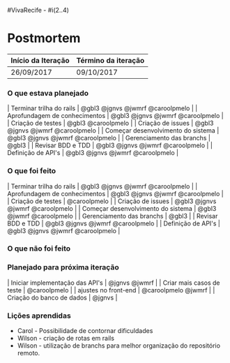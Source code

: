 #VivaRecife - #i(2..4)

# Postmortem

Início da Iteração | Término da iteração
------------ | -------------
26/09/2017 | 09/10/2017


### O que estava planejado
| Terminar trilha do rails | @gbl3 @jgnvs @jwmrf @caroolpmelo |
| Aprofundagem de conhecimentos | @gbl3 @jgnvs @jwmrf @caroolpmelo |
| Criação de testes | @gbl3 @caroolpmelo |
| Criação de issues | @gbl3 @jgnvs @jwmrf @caroolpmelo |
| Começar desenvolvimento do sistema | @gbl3 @jgnvs @jwmrf @caroolpmelo |
| Gerenciamento das branchs | @gbl3 |
| Revisar BDD e TDD | @gbl3 @jgnvs @jwmrf @caroolpmelo |
| Definição de API's  | @gbl3 @jgnvs @jwmrf @caroolpmelo |

### O que foi feito
| Terminar trilha do rails | @gbl3 @jgnvs @jwmrf @caroolpmelo |
| Aprofundagem de conhecimentos | @gbl3 @jgnvs @jwmrf @caroolpmelo |
| Criação de testes | @caroolpmelo |
| Criação de issues | @gbl3 @jgnvs @jwmrf @caroolpmelo |
| Começar desenvolvimento do sistema | @gbl3 @jwmrf @caroolpmelo |
| Gerenciamento das branchs | @gbl3 |
| Revisar BDD e TDD | @gbl3 @jgnvs @jwmrf @caroolpmelo |
| Definição de API's  | @gbl3 @jgnvs @jwmrf @caroolpmelo |

### O que não foi feito

### Planejado para próxima iteração

| Iniciar implementação das API's | @jgnvs @jwmrf |
| Criar mais casos de teste | @caroolpmelo |
| ajustes no front-end | @caroolpmelo @jwmrf |
| Criação do banco de dados | @jgnvs |

### Lições aprendidas
* Carol - Possibilidade de contornar dificuldades  
* Wilson - criação de rotas em rails
* Wilson - utilização de branchs para melhor organização do repositório remoto.